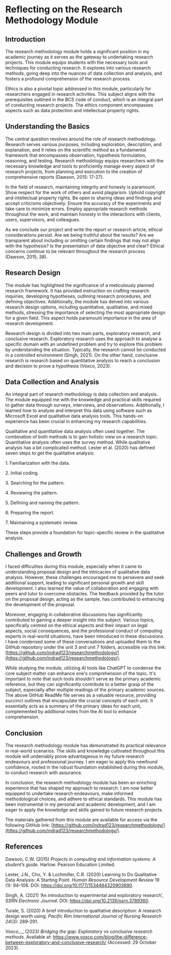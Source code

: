 # Reflecting on the Research Methodology Module

## Introduction

The research methodology module holds a significant position in my academic journey as it serves as the gateway to undertaking research projects. This module equips students with the necessary tools and techniques for conducting research. It explores into various research methods, going deep into the nuances of data collection and analysis, and fosters a profound comprehension of the research process.

Ethics is also a pivotal topic addressed in this module, particularly for researchers engaged in research activities. This subject aligns with the prerequisites outlined in the BCS code of conduct, which is an integral part of conducting research projects. The ethics component encompasses aspects such as data protection and intellectual property rights.

## Understanding the Basics

The central question revolves around the role of research methodology. Research serves various purposes, including exploration, description, and explanation, and it relies on the scientific method as a fundamental framework that encompasses observation, hypothesis formulation, reasoning, and testing. Research methodology equips researchers with the necessary knowledge and tools to proficiently manage every aspect of research projects, from planning and execution to the creation of comprehensive reports (Dawson, 2015: 17-27).

In the field of research, maintaining integrity and honesty is paramount. Show respect for the work of others and avoid plagiarism. Uphold copyright and intellectual property rights. Be open to sharing ideas and findings and accept criticisms objectively. Ensure the accuracy of the experiments and take care to minimize errors. Employ appropriate research methods throughout the work, and maintain honesty in the interactions with clients, users, supervisors, and colleagues.

As we conclude our project and write the report or research article, ethical considerations persist. Are we being truthful about the results? Are we transparent about including or omitting certain findings that may not align with the hypothesis? Is the presentation of data objective and clear? Ethical concerns continue to be relevant throughout the research process (Dawson, 2015, 38).

## Research Design

The module has highlighted the significance of a meticulously planned research framework. It has provided instruction on crafting research inquiries, developing hypotheses, outlining research procedures, and defining objectives. Additionally, the module has delved into various research design options, including quantitative, qualitative, and mixed methods, stressing the importance of selecting the most appropriate design for a given field. This aspect holds paramount importance in the area of research development.

Research design is divided into two main parts, exploratory research, and conclusive research. Exploratory research uses the approach to analyse a specific domain with an undefined problem and try to explore this problem by understanding the situation. Typically, the research cannot be conducted in a controlled environment (Singh, 2021). On the other hand, conclusive research is research based on quantitative analysis to reach a conclusion and decision to prove a hypothesis (Voxco, 2023).

## Data Collection and Analysis

An integral part of research methodology is data collection and analysis. The module equipped me with the knowledge and practical skills required to gather data through surveys, interviews, and observations. Additionally, I learned how to analyse and interpret this data using software such as Microsoft Excel and qualitative data analysis tools. This hands-on experience has been crucial in enhancing my research capabilities.

Qualitative and quantitative data analysis often used together. The combination of both methods is to gain holistic view on a research topic. Quantitative analysis often uses the survey method. While qualitative analysis has a bit complicated method. Lester et al. (2020) has defined seven steps to get the qualitative analysis:

1\. Familiarization with the data.

2\. Initial coding.

3\. Searching for the pattern.

4\. Reviewing the pattern.

5\. Defining and naming the pattern.

6\. Preparing the report.

7\. Maintaining a systematic review.

These steps provide a foundation for topic-specific review in the qualitative analysis.

## Challenges and Growth

I faced difficulties during this module, especially when it came to understanding proposal design and the intricacies of qualitative data analysis. However, these challenges encouraged me to persevere and seek additional support, leading to significant personal growth and skill development. I also learned the value of collaboration and engaging with peers and tutor to overcome obstacles. The feedback provided by the tutor on the proposal design, acting as the sample, has contributed to enhancing the development of the proposal.

Moreover, engaging in collaborative discussions has significantly contributed to gaining a deeper insight into the subject. Various topics, specifically centred on the ethical aspects and their impact on legal aspects, social consequences, and the professional conduct of computing experts in real-world situations, have been introduced in these discussions. I have condensed some of these conversations and uploaded them to the GitHub repository under the unit 3 and unit 7 folders, accessible via this link: [https://github.com/indrad123/researchmethodology/](https://github.com/indrad123/researchmethodology/).

While studying the module, utilizing AI tools like ChatGPT to condense the core subject matter can enhance one's comprehension of the topic. It's important to note that such tools shouldn't serve as the primary academic reference, but they can significantly contribute to a better grasp of the subject, especially after multiple readings of the primary academic sources. The above GitHub ReadMe file serves as a valuable resource, providing succinct outlines that encapsulate the crucial concepts of each unit. It essentially acts as a summary of the primary ideas for each unit, complemented by additional notes from the AI tool to enhance comprehension.

## Conclusion

The research methodology module has demonstrated its practical relevance in real-world scenarios. The skills and knowledge cultivated throughout this module will undeniably prove advantageous in my future research endeavours and professional journey. I am eager to apply this newfound confidence, rooted in the robust foundation established during this module, to conduct research with assurance.

In conclusion, the research methodology module has been an enriching experience that has shaped my approach to research. I am now better equipped to undertake research endeavours, make informed methodological choices, and adhere to ethical standards. This module has been instrumental in my personal and academic development, and I am eager to apply the knowledge and skills gained to future research projects.

The materials gathered from this module are available for access via the following GitHub link: [https://github.com/indrad123/researchmethodology/](https://github.com/indrad123/researchmethodology/).

## References

Dawson, C.W. (2015) _Projects in computing and information systems: A student’s guide_. Harlow: Pearson Education Limited.

Lester, J.N., Cho, Y. & Lochmiller, C.R. (2020) Learning to Do Qualitative Data Analysis: A Starting Point. _Human Resource Development Review_ 19 (1): 94–106. DOI: https://doi.org/10.1177/1534484320903890.

Singh, A. (2021) ‘An introduction to experimental and exploratory research’, _SSRN Electronic Journal_. DOI: https://doi.org/10.2139/ssrn.3789360.

Turale, S. (2020) A brief introduction to qualitative description: A research design worth using. _Pacific Rim International Journal of Nursing Research_ _24_(3): 289-291.

Voxco_._ (2023) _Bridging the gap: Exploratory vs conclusive research methods_. Available at: https://www.voxco.com/blog/the-difference-between-exploratory-and-conclusive-research/ (Accessed: 29 October 2023).
